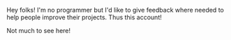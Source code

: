 Hey folks! I'm no programmer but I'd like to give feedback where needed to help people improve their projects. Thus this account!

Not much to see here!

<!---
HDMFanatic/HDMFanatic is a ✨ special ✨ repository because its `README.md` (this file) appears on your GitHub profile.
You can click the Preview link to take a look at your changes.
--->
